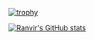 [![trophy](https://github-profile-trophy.vercel.app/?username=Ranvirsv&theme=onedark)](https://github.com/ryo-ma/github-profile-trophy)

[![Ranvir's GitHub stats](https://github-readme-stats.vercel.app/api?username=ranvirsv)](https://github.com/ranvirsv/github-readme-stats)
